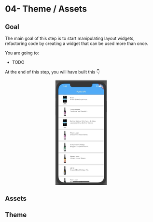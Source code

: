 # 04- Theme / Assets

## Goal

The main goal of this step is to start manipulating layout widgets, refactoring code by creating a widget that can be used more than once.

You are going to:

- TODO

At the end of this step, you will have built this :point_down:

<figure style="text-align: center;">
    <img src="./resources/03_listview_goal.gif" alt="03_listview_goal.gif" style="display: inline;width: 40%"/>
</figure>

## Assets

## Theme
